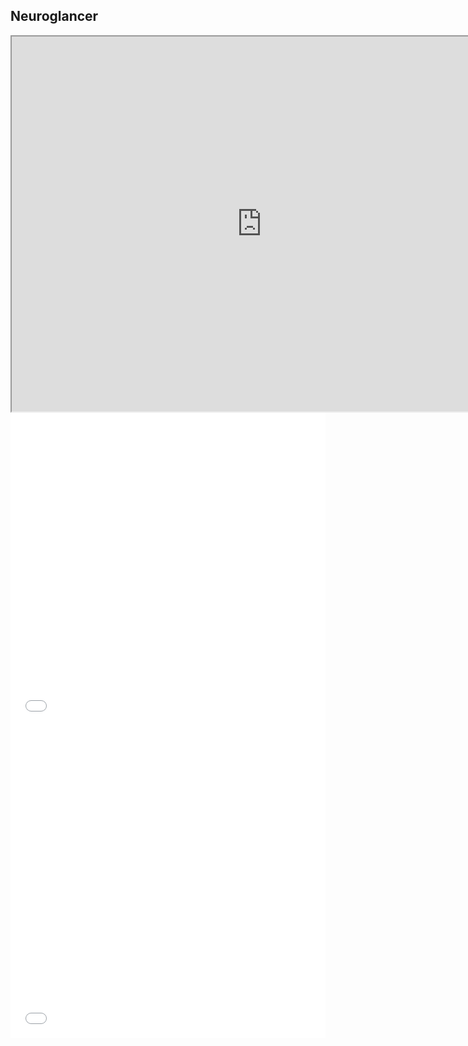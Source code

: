<html>
  <body>
    <h2>Neuroglancer</h2>
    <!-- <iframe src="https://neuroglancer-demo.appspot.com/" height="600" width="800" title="Neuroglancer"></iframe> -->
    <iframe src="https://neuroglancer-demo.appspot.com/#!%7B%22dimensions%22:%7B%22x%22:%5B4e-9%2C%22m%22%5D%2C%22y%22:%5B4e-9%2C%22m%22%5D%2C%22z%22:%5B4e-8%2C%22m%22%5D%7D%2C%22position%22:%5B187.5%2C187.5%2C0.5%5D%2C%22crossSectionScale%22:0.9999999999999963%2C%22projectionScale%22:600%2C%22layers%22:%5B%7B%22type%22:%22image%22%2C%22source%22:%7B%22url%22:%22zarr://https://raw.githubusercontent.com/proofofconceptinfosite/proofofconceptinfosite/master/assets/qual_1.zarr/raw%22%2C%22transform%22:%7B%22matrix%22:%5B%5B0%2C0%2C1%2C0%5D%2C%5B0%2C1%2C0%2C0%5D%2C%5B1%2C0%2C0%2C0%5D%5D%2C%22outputDimensions%22:%7B%22x%22:%5B4e-9%2C%22m%22%5D%2C%22y%22:%5B4e-9%2C%22m%22%5D%2C%22z%22:%5B4e-8%2C%22m%22%5D%7D%2C%22inputDimensions%22:%7B%22d0%22:%5B4e-8%2C%22m%22%5D%2C%22d1%22:%5B4e-9%2C%22m%22%5D%2C%22d2%22:%5B4e-9%2C%22m%22%5D%7D%7D%7D%2C%22tab%22:%22source%22%2C%22name%22:%22raw%22%7D%2C%7B%22type%22:%22image%22%2C%22source%22:%7B%22url%22:%22zarr://https://raw.githubusercontent.com/proofofconceptinfosite/proofofconceptinfosite/master/assets/qual_1.zarr/malis%22%2C%22transform%22:%7B%22matrix%22:%5B%5B1%2C0%2C0%2C0%2C0%5D%2C%5B0%2C0%2C0%2C1%2C0%5D%2C%5B0%2C0%2C1%2C0%2C0%5D%2C%5B0%2C1%2C0%2C0%2C0%5D%5D%2C%22outputDimensions%22:%7B%22c%5E%22:%5B1%2C%22%22%5D%2C%22x%22:%5B4e-9%2C%22m%22%5D%2C%22y%22:%5B4e-9%2C%22m%22%5D%2C%22z%22:%5B4e-8%2C%22m%22%5D%7D%2C%22inputDimensions%22:%7B%22d0%22:%5B1%2C%22%22%5D%2C%22d1%22:%5B4e-8%2C%22m%22%5D%2C%22d2%22:%5B4e-9%2C%22m%22%5D%2C%22d3%22:%5B4e-9%2C%22m%22%5D%7D%7D%7D%2C%22tab%22:%22source%22%2C%22shader%22:%22%5Cnvoid%20main%28%29%20%7B%5Cn%20%20%20%20emitRGB%28%5Cn%20%20%20%20%20%20%20%20vec3%28%5Cn%20%20%20%20%20%20%20%20%20%20%20%20toNormalized%28getDataValue%280%29%29%2C%5Cn%20%20%20%20%20%20%20%20%20%20%20%20toNormalized%28getDataValue%281%29%29%2C%5Cn%20%20%20%20%20%20%20%20%20%20%20%20toNormalized%28getDataValue%282%29%29%29%5Cn%20%20%20%20%20%20%20%20%29%3B%5Cn%7D%22%2C%22channelDimensions%22:%7B%22c%5E%22:%5B1%2C%22%22%5D%7D%2C%22name%22:%22malis%22%7D%5D%2C%22selectedLayer%22:%7B%22layer%22:%22raw%22%2C%22visible%22:true%7D%2C%22layout%22:%224panel%22%7D" height="600" width="800" title="Neuroglancer"></iframe>
<iframe src="Bokeh-Plot.html" 
    title="Dummy Bokeh Plot"
    sandbox="allow-same-origin allow-scripts" 
    width="100%"
    height="500"
    scrolling="no"
    seamless="seamless"
    frameborder="0">></iframe>
<iframe src="applestockbokeh.html" 
    sandbox="allow-same-origin allow-scripts" 
    width="100%"
    height="500"
    scrolling="no"
    seamless="seamless"
    frameborder="0">></iframe>
</body>
</html>

